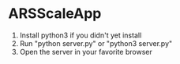 # ARSScaleApp

1. Install python3 if you didn't yet install
1. Run "python server.py" or "python3 server.py"
2. Open the server in your favorite browser
